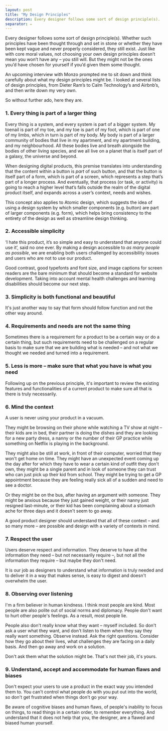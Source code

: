 ```yaml
---
layout: post
title: "My Design Principles"
description: Every designer follows some sort of design principle(s).
separator: ✏️
---
```


Every designer follows some sort of design principle(s). Whether such principles have been thought through and set in stone or whether they have been kept vague and never properly considered, they still exist. Just like with core moral values, not choosing your own design principles doesn’t mean you won’t have any – you still will. But they might not be the ones you’d have chosen for yourself if you’d given them some thought.

An upcoming interview with Monzo prompted me to sit down and think carefully about what my design principles might be. I looked at several lists of design principles, from Dieter Ram’s to Calm Technology’s and Airbnb’s, and then write down my very own.

So without further ado, here they are.

### 1. Every thing is part of a larger thing
Every thing is a system, and every system is part of a bigger system. My toenail is part of my toe, and my toe is part of my foot, which is part of one of my limbs, which in turn is part of my body. My body is part of a larger community of bodies that live in my apartment, and my apartment building, and my neighbourhood. All these bodies live and breath alongside the bodies of other living species, and we all live on a planet that is itself part of a galaxy, the universe and beyond.

When designing digital products, this premise translates into understanding that the content within a button is _part_ of such button, and that the button is itself part of a form, which is part of a screen, which represents a step that’s part of a longer process. And eventually, that process (or task, or activity) is going to reach a higher level that’s falls outside the realm of the digital product itself, and expands across a user’s context, needs and wishes.

This concept also applies to Atomic design, which suggests the idea of using a design system by which smaller components (e.g. button) are part of larger components (e.g. form), which helps bring consistency to the entirety of the design as well as streamline design thinking.

### 2. Accessible simplicity
‘I hate this product, it’s so simple and easy to understand that anyone could use it’, said no one ever. By making a design accessible to _as many people as possible_, we are enabling both users challenged by accessibility issues and users who are not to use our product.

Good contrast, good typefonts and font size, and image captions for screen readers are the bare minimum that should become a standard for website development. Taking into account mental health challenges and learning disabilities should become our next step.

### 3. Simplicity is both functional and beautiful
It's just another way to say that form should follow function and not the other way around.

### 4. Requirements and needs are not the same thing
Sometimes there is a requirement for a product to be a certain way or do a certain thing, but such requirements need to be challenged on a regular basis to make sure that we are building what is needed – and not what we thought we needed and turned into a requirement.

### 5. Less is more – make sure that what you have is what you need
Following up on the previous principle, it's important to review the existing features and functionalities of a current product to make sure all that is there is truly necessarily.

### 6. Mind the context
A user is never using your product in a vacuum.

They might be browsing on their phone while watching a TV show at night – their kids are in bed, their partner is doing the dishes and they are looking for a new party dress, a nanny or the number of their GP practice while something on Netflix is playing in the background.

They might also be still at work, in front of their computer, worried that they won't get home on time. They might have an unexpected event coming up the day after for which they have to wear a certain kind of outfit they don't own, they might be a single parent and in look of someone they can trust who can just pick up their kid from school. They might be trying to get a GP appointment because they are feeling really sick all of a sudden and need to see a doctor.

Or they might be on the bus, after having an argument with someone. They might be anxious because they just gained weight, or their nanny just resigned last-minute, or their kid has been complaining about a stomach ache for three days and it doesn't seem to go away.

A good product designer should understand that all of these context – and so many more – are possible and design with a variety of contexts in mind.

### 7. Respect the user
Users deserve respect and information. They deserve to have all the information they need – but not necessarily require –, but not all the information they require – but maybe they don't need.

It is our job as designers to understand what information is truly needed and to deliver it in a way that makes sense, is easy to digest and doesn't overwhelm the user.

### 8. Observing over listening
I'm a firm believer in human kindness. I think most people are kind. Most people are also polite out of social norms and diplomacy. People don't want to hurt other people's feelings. As a result, most people lie.

People also don't really know what they want – myself included. So don't ask a user what they want, and don't listen to them when they say they really want something. Observe instead. Ask the right questions. Consider how they go about their lives, what challenges they are facing on a daily basis. And then go away and work on a solution.

Don't ask them what the solution might be. That's not their job, it's yours.

### 9. Understand, accept and accommodate for human flaws and biases
Don't expect your users to use a product in the exact way you intended them to. You can't control what people do with you put out into the world, so don't get frustrated when things don't go your way.

Be aware of cognitive biases and human flaws, of people's inability to focus on things, to read things in a certain order, to remember everything. And understand that it does not help that you, the designer, are a flawed and biased human yourself.
